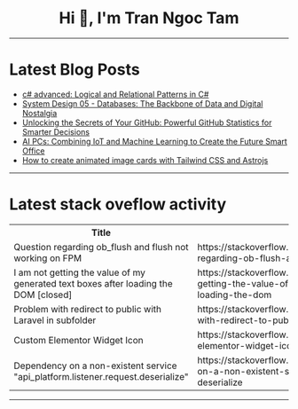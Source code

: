 <h1 align="center">Hi 👋, I'm Tran Ngoc Tam</h1>

---

# Latest Blog Posts 
<!-- BLOG-POST-LIST:START -->
- [c# advanced: Logical and Relational Patterns in C#](https://dev.to/moh_moh701/c-advanced-logical-and-relational-patterns-in-c-48n3)
- [System Design 05 - Databases: The Backbone of Data and Digital Nostalgia](https://dev.to/sarvabharan/system-design-05-databases-the-backbone-of-data-and-digital-nostalgia-27p7)
- [Unlocking the Secrets of Your GitHub: Powerful GitHub Statistics for Smarter Decisions](https://dev.to/devactivity-app/unlocking-the-secrets-of-your-github-powerful-github-statistics-for-smarter-decisions-2pal)
- [AI PCs: Combining IoT and Machine Learning to Create the Future Smart Office](https://dev.to/trammygombez/ai-pcs-combining-iot-and-machine-learning-to-create-the-future-smart-office-9fl)
- [How to create animated image cards with Tailwind CSS and Astrojs](https://dev.to/mike_andreuzza/how-to-create-animated-image-cards-with-tailwind-css-and-astrojs-5b2p)
<!-- BLOG-POST-LIST:END -->

---

# Latest stack oveflow activity
<table>
  <tr><th>Title</th><th>Link</th></tr>
  <!-- STACKOVERFLOW:START --><tr><td>Question regarding ob_flush and flush not working on FPM</td><td>https://stackoverflow.com/questions/79165628/question-regarding-ob-flush-and-flush-not-working-on-fpm</td></tr><tr><td>I am not getting the value of my generated text boxes after loading the DOM [closed]</td><td>https://stackoverflow.com/questions/79165362/i-am-not-getting-the-value-of-my-generated-text-boxes-after-loading-the-dom</td></tr><tr><td>Problem with redirect to public with Laravel in subfolder</td><td>https://stackoverflow.com/questions/79165318/problem-with-redirect-to-public-with-laravel-in-subfolder</td></tr><tr><td>Custom Elementor Widget Icon</td><td>https://stackoverflow.com/questions/79165295/custom-elementor-widget-icon</td></tr><tr><td>Dependency on a non-existent service &quot;api_platform.listener.request.deserialize&quot;</td><td>https://stackoverflow.com/questions/79165272/dependency-on-a-non-existent-service-api-platform-listener-request-deserialize</td></tr><!-- STACKOVERFLOW:END -->
</table>

---


